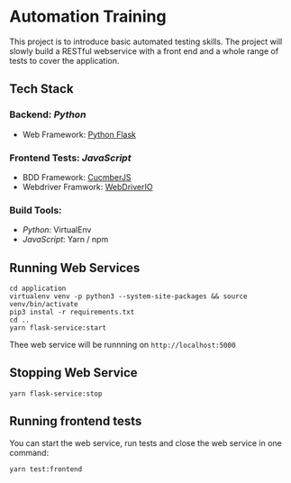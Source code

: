 # Automation Training

This project is to introduce basic automated testing skills. The project will slowly build a RESTful webservice with a front end and a whole range of tests to cover the application.

## Tech Stack
### Backend: _Python_
- Web Framework: [Python Flask](http://flask.pocoo.org/)

### Frontend Tests: _JavaScript_
- BDD Framework: [CucmberJS](https://github.com/cucumber/cucumber-js)
- Webdriver Framwork: [WebDriverIO](http://webdriver.io/)

### Build Tools:
- _Python_: VirtualEnv
- _JavaScript_: Yarn / npm

## Running Web Services
```
cd application
virtualenv venv -p python3 --system-site-packages && source venv/bin/activate
pip3 instal -r requirements.txt
cd ..
yarn flask-service:start
```
Thee web service will be runnning on `http://localhost:5000`

## Stopping Web Service
```
yarn flask-service:stop
```

## Running frontend tests
You can start the web service, run tests and close the web service in one command:
```
yarn test:frontend
```
